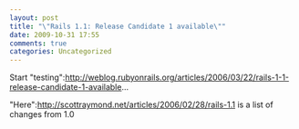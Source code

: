 ```yaml
---
layout: post
title: "\"Rails 1.1: Release Candidate 1 available\""
date: 2009-10-31 17:55
comments: true
categories: Uncategorized
---
```

Start "testing":http://weblog.rubyonrails.org/articles/2006/03/22/rails-1-1-release-candidate-1-available...

"Here":http://scottraymond.net/articles/2006/02/28/rails-1.1 is a list of changes from 1.0
